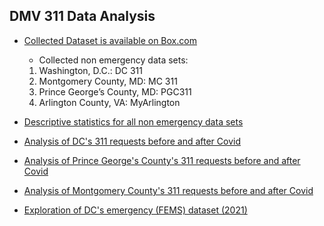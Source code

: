 ## DMV 311 Data Analysis

* [Collected Dataset is available on Box.com](https://app.box.com/folder/132768858295)
    - Collected non emergency data sets:
    1. Washington, D.C.: DC 311
    2. Montgomery County, MD: MC 311
    3. Prince George’s County, MD: PGC311
    4. Arlington County, VA: MyArlington

* [Descriptive statistics for all non emergency data sets](https://github.com/gmu-cil/DMV-311/blob/master/src/all_311_data_stat.ipynb)
* [Analysis of DC's 311 requests before and after Covid](https://github.com/gmu-cil/DMV-311/blob/master/src/DC_311_2019_2020.ipynb)
* [Analysis of Prince George's County's 311 requests before and after Covid](https://github.com/gmu-cil/DMV-311/blob/master/src/PGC_311_2019_2020.ipynb)
* [Analysis of Montgomery County's 311 requests before and after Covid](https://github.com/gmu-cil/DMV-311/blob/master/src/MC_311_2019_2020.ipynb)
* [Exploration of DC's emergency (FEMS) dataset (2021)](https://github.com/gmu-cil/DMV-311/blob/master/src/EM_data_stat.ipynb)